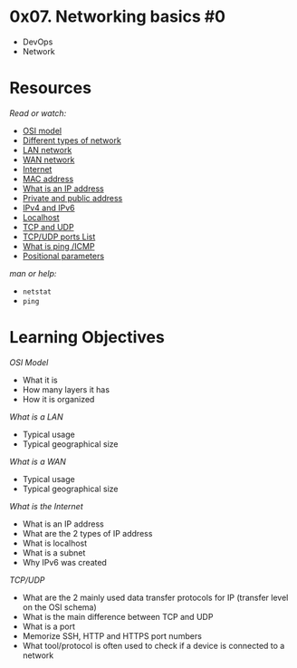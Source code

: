 #  0x07. Networking basics #0
* DevOps
* Network

# Resources

_Read or watch:_

   * [OSI model](https://en.wikipedia.org/wiki/OSI_model "Title")
   * [Different types of network](https://www.lifewire.com/lans-wans-and-other-area-networks-817376 "Title")
   * [LAN network](https://en.wikipedia.org/wiki/Local_area_network "Title")
   * [WAN network](https://en.wikipedia.org/wiki/Wide_area_network "Title")
   * [Internet](https://en.wikipedia.org/wiki/Internet "Title")
   * [MAC address](https://whatismyipaddress.com/mac-address "Title")
   * [What is an IP address](https://www.bleepingcomputer.com/tutorials/ip-addresses-explained/ "Title")
   * [Private and public address](https://www.iplocation.net/public-vs-private-ip-address "Title")
   * [IPv4 and IPv6](https://www.webopedia.com/insights/ipv6-ipv4-difference/ "Title")
   * [Localhost](https://en.wikipedia.org/wiki/Localhost "Title")
   * [TCP and UDP](https://www.howtogeek.com/190014/htg-explains-what-is-the-difference-between-tcp-and-udp/ "Title")
   * [TCP/UDP ports List](https://en.wikipedia.org/wiki/List_of_TCP_and_UDP_port_numbers "Title")
   * [What is ping /ICMP](https://en.wikipedia.org/wiki/Ping_%28networking_utility%29 "Title")
   * [Positional parameters](https://www.adminschoice.com/bash-positional-parameters "Title")

_man or help:_

   * `netstat`
   * `ping`

# Learning Objectives

_OSI Model_

   * What it is
   * How many layers it has
   * How it is organized

_What is a LAN_

   * Typical usage
   * Typical geographical size

_What is a WAN_

   * Typical usage
   * Typical geographical size

_What is the Internet_

   * What is an IP address
   * What are the 2 types of IP address
   * What is localhost
   * What is a subnet
   * Why IPv6 was created

_TCP/UDP_

   * What are the 2 mainly used data transfer protocols for IP (transfer level on the OSI schema)
   * What is the main difference between TCP and UDP
   * What is a port
   * Memorize SSH, HTTP and HTTPS port numbers
   * What tool/protocol is often used to check if a device is connected to a network

